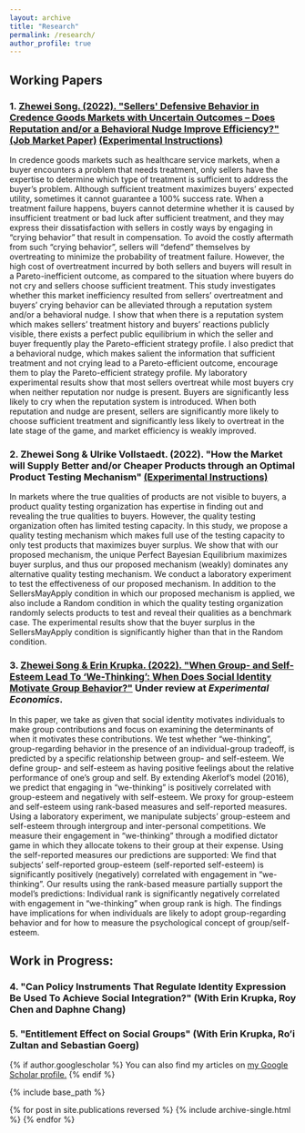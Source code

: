 ```yaml
---
layout: archive
title: "Research"
permalink: /research/
author_profile: true
---
```


## Working Papers

### 1. [Zhewei Song. (2022). "Sellers' Defensive Behavior in Credence Goods Markets with Uncertain Outcomes – Does Reputation and/or a Behavioral Nudge Improve Efficiency?" (Job Market Paper)](https://zheweisong.github.io/files/DefensiveTreatment.pdf) [(Experimental Instructions)](https://zheweisong.github.io/files/DefensiveTreatment_Instructions.pdf)
In credence goods markets such as healthcare service markets, when a buyer encounters a problem that needs treatment, only sellers have the expertise to determine which type of treatment is sufficient to address the buyer’s problem. Although sufficient treatment maximizes buyers’ expected utility, sometimes it cannot guarantee a 100% success rate. When a treatment failure happens, buyers cannot determine whether it is caused by insufficient treatment or bad luck after sufficient treatment, and they may express their dissatisfaction with sellers in costly ways by engaging in “crying behavior” that result in compensation. To avoid the costly aftermath from such “crying behavior”, sellers will “defend” themselves by overtreating to minimize the probability of treatment failure. However, the high cost of overtreatment incurred by both sellers and buyers will result in a Pareto-inefficient outcome, as compared to the situation where buyers do not cry and sellers choose sufficient treatment. This study investigates whether this market inefficiency resulted from sellers’ overtreatment and buyers’ crying behavior can be alleviated through a reputation system and/or a behavioral nudge. I show that when there is a reputation system which makes sellers’ treatment history and buyers’ reactions publicly visible, there exists a perfect public equilibrium in which the seller and buyer frequently play the Pareto-efficient strategy profile. I also predict that a behavioral nudge, which makes salient the information that sufficient treatment and not crying lead to a Pareto-efficient outcome, encourage them to play the Pareto-efficient strategy profile. My laboratory experimental results show that most sellers overtreat while most buyers cry when neither reputation nor nudge is present. Buyers are significantly less likely to cry when the reputation system is introduced. When both reputation and nudge are present, sellers are significantly more likely to choose sufficient treatment and significantly less likely to overtreat in the late stage of the game, and market efficiency is weakly improved.

### 2.	Zhewei Song & Ulrike Vollstaedt. (2022). "How the Market will Supply Better and/or Cheaper Products through an Optimal Product Testing Mechanism" [(Experimental Instructions)](https://zheweisong.github.io/files/ProductTesting_Instructions.pdf)
In markets where the true qualities of products are not visible to buyers, a product quality testing organization has expertise in finding out and revealing the true qualities to buyers. However, the quality testing organization often has limited testing capacity. In this study, we propose a quality testing mechanism which makes full use of the testing capacity to only test products that maximizes buyer surplus. We show that with our proposed mechanism, the unique Perfect Bayesian Equilibrium maximizes buyer surplus, and thus our proposed mechanism (weakly) dominates any alternative quality testing mechanism. We conduct a laboratory experiment to test the effectiveness of our proposed mechanism. In addition to the SellersMayApply condition in which our proposed mechanism is applied, we also include a Random condition in which the quality testing organization randomly selects products to test and reveal their qualities as a benchmark case. The experimental results show that the buyer surplus in the SellersMayApply condition is significantly higher than that in the Random condition.

### 3. [Zhewei Song & Erin Krupka. (2022). "When Group- and Self-Esteem Lead To ‘We-Thinking’: When Does Social Identity Motivate Group Behavior?"](https://zheweisong.github.io/files/Wethinking.pdf) Under review at *Experimental Economics*.
In this paper, we take as given that social identity motivates individuals to make group contributions and focus on examining the determinants of when it motivates these contributions. We test whether “we-thinking”, group-regarding behavior in the presence of an individual-group tradeoff, is predicted by a specific relationship between group- and self-esteem. We define group- and self-esteem as having positive feelings about the relative performance of one’s group and self. By extending Akerlof’s model (2016), we predict that engaging in “we-thinking” is positively correlated with group-esteem and negatively with self-esteem. We proxy for group-esteem and self-esteem using rank-based measures and self-reported measures. Using a laboratory experiment, we manipulate subjects’ group-esteem and self-esteem through intergroup and inter-personal competitions. We measure their engagement in “we-thinking” through a modified dictator game in which they allocate tokens to their group at their expense. Using the self-reported measures our predictions are supported: We find that subjects’ self-reported group-esteem (self-reported self-esteem) is significantly positively (negatively) correlated with engagement in “we-thinking”. Our results using the rank-based measure partially support the model’s predictions: Individual rank is significantly negatively correlated with engagement in “we-thinking” when group rank is high. The findings have implications for when individuals are likely to adopt group-regarding behavior and for how to measure the psychological concept of group/self-esteem.






## Work in Progress:
### 4. "Can Policy Instruments That Regulate Identity Expression Be Used To Achieve Social Integration?" (With Erin Krupka, Roy Chen and Daphne Chang)

### 5. "Entitlement Effect on Social Groups" (With Erin Krupka, Ro’i Zultan and Sebastian Goerg)

{% if author.googlescholar %}
  You can also find my articles on <u><a href="{{author.googlescholar}}">my Google Scholar profile</a>.</u>
{% endif %}

{% include base_path %}

{% for post in site.publications reversed %}
  {% include archive-single.html %}
{% endfor %}
